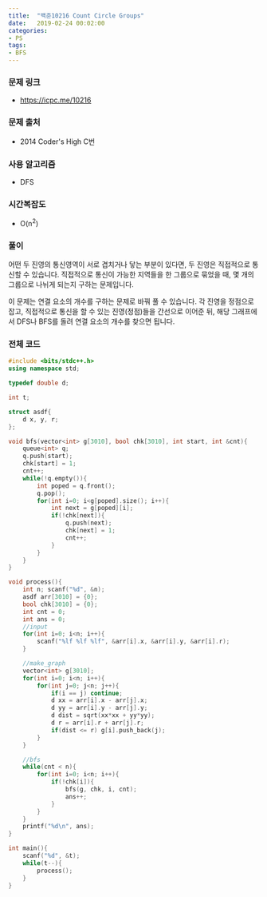 ```yaml
---
title:  "백준10216 Count Circle Groups"
date:   2019-02-24 00:02:00
categories:
- PS
tags:
- BFS
---
```


### 문제 링크
* https://icpc.me/10216

### 문제 출처
* 2014 Coder's High C번

### 사용 알고리즘
* DFS

### 시간복잡도
* O(n<sup>2</sup>)

### 풀이
어떤 두 진영의 통신영역이 서로 겹치거나 닿는 부분이 있다면, 두 진영은 직접적으로 통신할 수 있습니다. 직접적으로 통신이 가능한 지역들을 한 그룹으로 묶었을 때, 몇 개의 그룹으로 나뉘게 되는지 구하는 문제입니다.

이 문제는 연결 요소의 개수를 구하는 문제로 바꿔 풀 수 있습니다. 각 진영을 정점으로 잡고, 직접적으로 통신을 할 수 있는 진영(정점)들을 간선으로 이어준 뒤, 해당 그래프에서 DFS나 BFS를 돌려 연결 요소의 개수를 찾으면 됩니다.

### 전체 코드
```cpp
#include <bits/stdc++.h>
using namespace std;

typedef double d;

int t;

struct asdf{
	d x, y, r;
};

void bfs(vector<int> g[3010], bool chk[3010], int start, int &cnt){
	queue<int> q;
	q.push(start);
	chk[start] = 1;
	cnt++;
	while(!q.empty()){
		int poped = q.front();
		q.pop();
		for(int i=0; i<g[poped].size(); i++){
			int next = g[poped][i];
			if(!chk[next]){
				q.push(next);
				chk[next] = 1;
				cnt++;
			}
		}
	}
}

void process(){
	int n; scanf("%d", &n);
	asdf arr[3010] = {0};
	bool chk[3010] = {0};
	int cnt = 0;
	int ans = 0;
	//input
	for(int i=0; i<n; i++){
		scanf("%lf %lf %lf", &arr[i].x, &arr[i].y, &arr[i].r);
	}

	//make_graph
	vector<int> g[3010];
	for(int i=0; i<n; i++){
		for(int j=0; j<n; j++){
			if(i == j) continue;
			d xx = arr[i].x - arr[j].x;
			d yy = arr[i].y - arr[j].y;
			d dist = sqrt(xx*xx + yy*yy);
			d r = arr[i].r + arr[j].r;
			if(dist <= r) g[i].push_back(j);
		}
	}

	//bfs
	while(cnt < n){
		for(int i=0; i<n; i++){
			if(!chk[i]){
				bfs(g, chk, i, cnt);
				ans++;
			}
		}
	}
	printf("%d\n", ans);
}

int main(){
	scanf("%d", &t);
	while(t--){
		process();
	}
}
```
